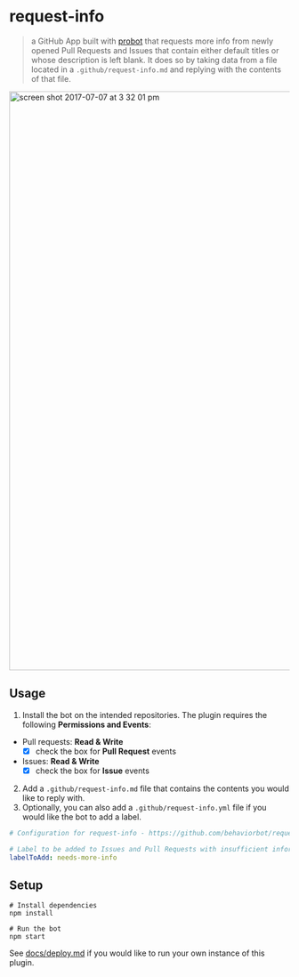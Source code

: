 # request-info

> a GitHub App built with [probot](https://github.com/probot/probot) that requests more info from newly opened Pull Requests and Issues that contain either default titles or whose description is left blank. It does so by taking data from a file located in a `.github/request-info.md` and replying with the contents of that file.

<img width="1041" alt="screen shot 2017-07-07 at 3 32 01 pm" src="https://user-images.githubusercontent.com/13410355/28132821-d37bf2a8-66f2-11e7-9e7b-5930ba65d67a.png">

## Usage

1. Install the bot on the intended repositories. The plugin requires the following **Permissions and Events**:
- Pull requests: **Read & Write**
  - [x] check the box for **Pull Request** events
- Issues: **Read & Write**
  - [x] check the box for **Issue** events
2. Add a `.github/request-info.md` file that contains the contents you would like to reply with.
3. Optionally, you can also add a `.github/request-info.yml` file if you would like the bot to add a label.

```yml
# Configuration for request-info - https://github.com/behaviorbot/request-info

# Label to be added to Issues and Pull Requests with insufficient information given
labelToAdd: needs-more-info
```

## Setup

```
# Install dependencies
npm install

# Run the bot
npm start
```

See [docs/deploy.md](docs/deploy.md) if you would like to run your own instance of this plugin.
